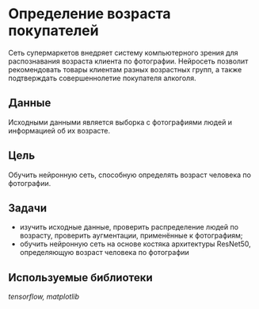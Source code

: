# Определение возраста покупателей

Сеть супермаркетов внедряет систему компьютерного зрения для распознавания возраста клиента по фотографии. Нейросеть позволит рекомендовать товары клиентам разных возрастных групп, а также подтверждать совершеннолетие покупателя алкоголя.

## Данные

Исходными данными является выборка с фотографиями людей и информацией об их возрасте.

## Цель

Обучить нейронную сеть, способную определять возраст человека по фотографии.

## Задачи

- изучить исходные данные, проверить распределение людей по возрасту, проверить аугментации, применённые к фотографиям;
- обучить нейронную сеть на основе костяка архитектуры ResNet50, определяющую возраст человека по фотографии

## Используемые библиотеки

*tensorflow, matplotlib*